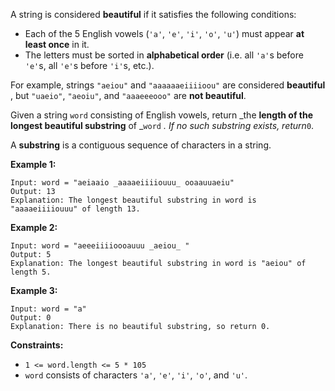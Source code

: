 A string is considered **beautiful** if it satisfies the following conditions:

  * Each of the 5 English vowels (`'a'`, `'e'`, `'i'`, `'o'`, `'u'`) must appear **at least once** in it.
  * The letters must be sorted in **alphabetical order** (i.e. all `'a'`s before `'e'`s, all `'e'`s before `'i'`s, etc.).

For example, strings `"aeiou"` and `"aaaaaaeiiiioou"` are considered
**beautiful** , but `"uaeio"`, `"aeoiu"`, and `"aaaeeeooo"` are **not
beautiful**.

Given a string `word` consisting of English vowels, return _the **length of
the longest beautiful substring** of _`word` _. If no such substring exists,
return_`0`.

A **substring** is a contiguous sequence of characters in a string.



**Example 1:**

    
    
    Input: word = "aeiaaio _aaaaeiiiiouuu_ ooaauuaeiu"
    Output: 13
    Explanation: The longest beautiful substring in word is "aaaaeiiiiouuu" of length 13.

**Example 2:**

    
    
    Input: word = "aeeeiiiioooauuu _aeiou_ "
    Output: 5
    Explanation: The longest beautiful substring in word is "aeiou" of length 5.
    

**Example 3:**

    
    
    Input: word = "a"
    Output: 0
    Explanation: There is no beautiful substring, so return 0.
    



**Constraints:**

  * `1 <= word.length <= 5 * 105`
  * `word` consists of characters `'a'`, `'e'`, `'i'`, `'o'`, and `'u'`.

